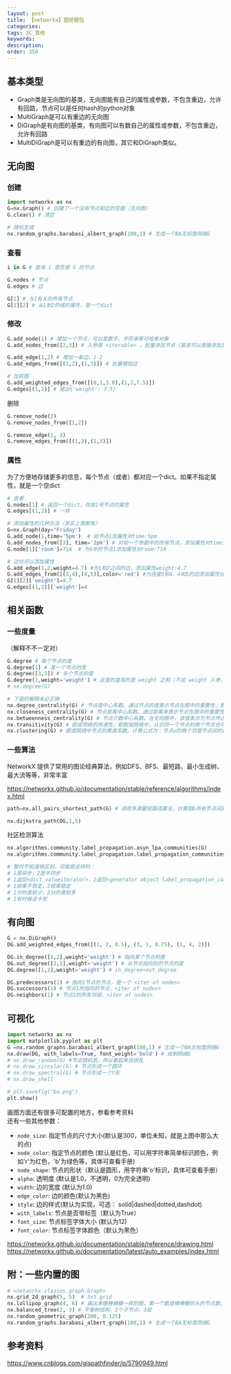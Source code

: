 ```yaml
---
layout: post
title: 【networkx】图挖掘包
categories:
tags: 3C_其他
keywords:
description:
order: 350
---
```



## 基本类型
- Graph类是无向图的基类，无向图能有自己的属性或参数，不包含重边，允许有回路，节点可以是任何hash的python对象
- MultiGraph是可以有重边的无向图
- DiGraph是有向图的基类，有向图可以有数自己的属性或参数，不包含重边，允许有回路
- MultiDiGraph是可以有重边的有向图，其它和DiGraph类似。

## 无向图
### 创建

```py
import networkx as nx
G=nx.Graph() # 创建了一个没有节点和边的空图（无向图）
G.clear() # 清空

# 随机生成
nx.random_graphs.barabasi_albert_graph(100,1) # 生成一个BA无标度网络G
```

### 查看
```py
i in G # 查询 i 是否是 G 的节点

G.nodes # 节点
G.edges # 边

G[1] # 与1有关的所有节点
G[1][2] # 从1到2的线的属性，是一个dict
```
### 修改
```py
G.add_node(1) # 增加一个节点，可以是数字、字符串等可哈希对象
G.add_nodes_from([2,3]) # 入参是 <iterable> ，批量添加节点（甚至可以直接添加其它图的节点 G.add_nodes_from(H)）

G.add_edge(1,2) # 增加一条边，1-2
G.add_edges_from([(1,2),(1,3)]) # 批量增加边

# 加权图
G.add_weighted_edges_from([(0,1,3.0),(1,2,7.5)])
G.edges[(1,2)] # 输出{'weight': 7.5}
```
删除
```py
G.remove_node(2)
G.remove_nodes_from([1,2])

G.remove_edge(1, 3)
G.remove_edges_from([(1,2),(1,3)])
```

### 属性
为了方便地存储更多的信息，每个节点（或者）都对应一个dict。如果不指定属性，就是一个空dict  
```py
# 查看
G.nodes[1] # 返回一个dict，存放1号节点的属性
G.edges[(1,2)] # 一样

# 添加属性的几种方法（其实上面都有）
G=nx.Graph(day="Friday")
G.add_node(1,time='5pm')  # 给节点1加属性对time:5pm
G.add_nodes_from([3], time='2pm') # 对前一个参数中的所有节点，添加属性对time:2pm
G.node[1]['room']=714  # 为G中的节点1添加属性对room:714

# 边也可以添加属性
G.add_edge(1,2,weight=4.7) #为1和2之间的边，添加属性weight:4.7
G.add_edges_from([(3,4),(4,5)],color='red') #为连接3和4、4和5的边添加属性对color:red
G[1][2]['weight']=4.7
G.edges[(1,2)]['weight']=4
```


## 相关函数
### 一些度量
（解释不不一定对）
```py
G.degree # 每个节点的度
G.degree[1] # 某一个节点的度
G.degree([3,5]) # 多个节点的度
G.degree(1,weight='weight') # 这里的度指的是 weight 之和（不加 weight 入参，默认是边的个数）
# nx.degree(G)

# 下面的解释未必正确
nx.degree_centrality(G) # 节点度中心系数。通过节点的度表示节点在图中的重要性，默认情况下会进行归一化，其值表达为节点度d(u)除以n-1（其中n-1就是归一化使用的常量）。这里由于可能存在循环，所以该值可能大于1.
nx.closeness_centrality(G) # 节点距离中心系数。通过距离来表示节点在图中的重要性，一般是指节点到其他节点的平均路径的倒数，这里还乘以了n-1。该值越大表示节点到其他节点的距离越近，即中心性越高。
nx.betweenness_centrality(G) # 节点介数中心系数。在无向图中，该值表示为节点作占最短路径的个数除以((n-1)(n-2)/2)；在有向图中，该值表达为节点作占最短路径个数除以((n-1)(n-2))。
nx.transitivity(G) # 图或网络的传递性。即图或网络中，认识同一个节点的两个节点也可能认识双方，计算公式为3*图中三角形的个数/三元组个数（该三元组个数是有公共顶点的边对数，这样就好数了）。
nx.clustering(G) # 图或网络中节点的聚类系数。计算公式为：节点u的两个邻居节点间的边数除以((d(u)(d(u)-1)/2)。
```
### 一些算法
NetworkX 提供了常用的图论经典算法，例如DFS、BFS、最短路、最小生成树、最大流等等，非常丰富  

https://networkx.github.io/documentation/stable/reference/algorithms/index.html

```py
path=nx.all_pairs_shortest_path(G) # 调用多源最短路径算法，计算图G所有节点间的最短路径

nx.dijkstra_path(DG,1,5)
```

社区检测算法
```py
nx.algorithms.community.label_propagation.asyn_lpa_communities(G)
nx.algorithms.community.label_propagation.label_propagation_communities(G)

# 暂时不知道啥区别，可能是这样的：
# 1是异步，2是半同步
# 1返回<dict_valueiterator>，2返回<generator object label_propagation_communities>
# 1结果不稳定，2结果稳定
# 1分的类较少，2分的类较多
# 1有时候会卡死
```

## 有向图
```py
G = nx.DiGraph()
DG.add_weighted_edges_from([(1, 2, 0.5), (3, 1, 0.75), (1, 4, 2)])

DG.in_degree([1,2],weight='weight') # 指向某个节点的度
DG.out_degree([1,2],weight='weight') # 从节点指向别的节点的度
DG.degree([1,2],weight='weight') # in_degree+out_degree

DG.predecessors(1) # 指向1节点的节点，是一个 <iter of nodes>
DG.successors(1) # 节点1所指向的节点，<iter of nodes>
DG.neighbors(1) # 节点1的所有邻居，<iter of nodes>
```


## 可视化
```py
import networkx as nx
import matplotlib.pyplot as plt
G =nx.random_graphs.barabasi_albert_graph(100,1) # 生成一个BA无标度网络G
nx.draw(DG, with_labels=True, font_weight='bold') # 绘制网络G
# nx.draw_random(G) #节点随机放，所以看起来会很乱
# nx.draw_circular(G) # 节点形成一个圆环
# nx.draw_spectral(G) # 节点形成一个Y形
# nx.draw_shell

# plt.savefig("ba.png")
plt.show()
```
画图方面还有很多可配置的地方，参看参考资料  
还有一些其他参数：  
- `node_size`:  指定节点的尺寸大小(默认是300，单位未知，就是上图中那么大的点)
- `node_color`:  指定节点的颜色 (默认是红色，可以用字符串简单标识颜色，例如'r'为红色，'b'为绿色等，具体可查看手册)
- `node_shape`:  节点的形状（默认是圆形，用字符串'o'标识，具体可查看手册）
- `alpha`: 透明度 (默认是1.0，不透明，0为完全透明)
- `width`: 边的宽度 (默认为1.0)
- `edge_color`: 边的颜色(默认为黑色)
- `style`: 边的样式(默认为实现，可选： solid|dashed|dotted,dashdot)
- `with_labels`: 节点是否带标签（默认为True）
- `font_size`: 节点标签字体大小 (默认为12)
- `font_color`: 节点标签字体颜色（默认为黑色）


https://networkx.github.io/documentation/stable/reference/drawing.html  
https://networkx.github.io/documentation/latest/auto_examples/index.html

## 附：一些内置的图
```py
# <networkx.classes.graph.Graph>
nx.grid_2d_graph(5, 5)  # 5x5 grid
nx.lollipop_graph(4, 6) # 画出来像棒棒糖一样的图，第一个数是棒棒糖的头的节点数，第二个数是柄
nx.balanced_tree(2, 3) # 平衡树结构，2个子节点，3层
nx.random_geometric_graph(200, 0.125)
nx.random_graphs.barabasi_albert_graph(100,1) # 生成一个BA无标度网络G
```

## 参考资料
https://www.cnblogs.com/gispathfinder/p/5790949.html
